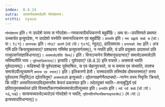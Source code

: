 ```yaml
---
index:  8.4.14
sutra:  उपसर्गादसमासेऽपि णोपदेशस्य।
vritti:  nyasa
---
```


`णोपदेशस्य` इति। ण उपदेशे यस्य स णोपदेशः--गमकत्वादैयधिकरण्ये बहुव्रीहिः। अथ वा--उपविश्यते प्रथमत उच्चार्यत इत्युपदेशः, ण उपदेशो यस्येति समानाधिकरण एव बहुव्रीहिः। `प्रणमति` इति। `णम प्रह्वत्वे शब्दे च` (धा।पा। ९८१)। `प्राणायकः` इति। `णोञ्? प्रापणे` (धा।पा। ९०१), ण्वुल्(), प्रादिसमासः। 
`प्रनायको देशः` इति। अत्र गर्मि प्रति क्रियायुक्तत्वात्? प्रशब्दस्य गमिमेव प्रत्युपसर्गत्वम्(), न नयतिं प्रति, यं प्रति प्रयुक्ताः प्रादयस्तं प्रति गत्युपसर्गसंज्ञाविधानात्()। `असमासेऽपीति किम्()` इति। विनाऽप्यनेन विशेषानुपादानात्? समासेऽसमासेऽपि भविष्यतीति भावः। `पूर्वपदाधिकारात्()` इत्यादि। पूर्वपदात्? (8.4.3) इति वत्र्तते। असमासे भवति पूर्वपदत्वम्()। रूढिशब्दो हि पूर्वपदशब्दः पूर्वमाश्रितः, स एव चेहानुवत्र्तते, स च समास एव संभवति, ततश्च समासेऽपीत्युच्यमाने `समास एव स्यात्()` इति। इतिकरणो हेतौ। यस्मादसति तस्मिन्नेष दोषस्तस्मात्? तस्य पूर्वपदस्य निवृतिं()त द्योतयितुम्? `असमासेऽपि` इत्युच्यते। द्योतनग्रहणेनैतदाचष्टे--नानेन तस्य निवृत्तिः क्रियते, किं तर्हि? अस्वरितत्वादविद्यमानतैव केवलं प्रकाश्यत इति। तदेतदुक्तं भवति--मन्दबुद्धिर्य एवं प्रतिपत्तुमसमर्थस्तं प्रति विस्पष्टीकरणार्थमसमासेऽपीत्युच्यत इति। `प्रनर्दति` इति। `नर्द गर्द शब्दे` (धा।पा।५६,५७)। सत्यप्यच्परत्वेऽच्परोऽयं णोपदेशो न भवति; `नृतिनर्दिनन्दिनक्किनाथृनवर्जम्()` (म।भा।) इत्यपवादविधानात्()॥
